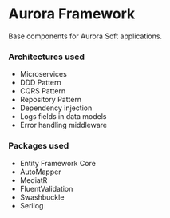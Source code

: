 # Aurora Framework
Base components for Aurora Soft applications.

### Architectures used
* Microservices
* DDD Pattern
* CQRS Pattern
* Repository Pattern
* Dependency injection
* Logs fields in data models
* Error handling middleware

### Packages used
* Entity Framework Core
* AutoMapper
* MediatR
* FluentValidation
* Swashbuckle
* Serilog